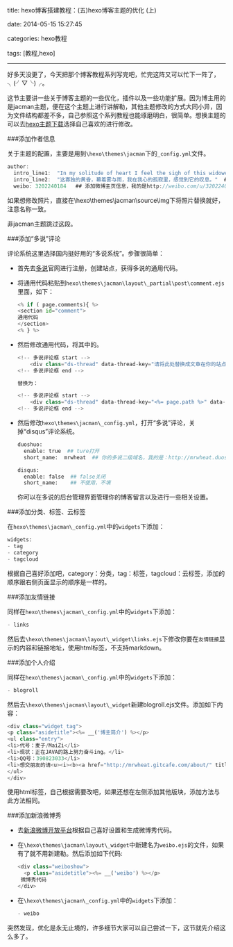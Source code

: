 title: hexo博客搭建教程：(五)hexo博客主题的优化 (上)

date: 2014-05-15 15:27:45

categories: hexo教程

tags: [教程,hexo]

---

好多天没更了，今天把那个博客教程系列写完吧，忙完这阵又可以忙下一阵了，╮(╯▽╰)╭。

<!--more-->

这节主要讲一些关于博客主题的一些优化，插件以及一些功能扩展。因为博主用的是jacman主题，便在这个主题上进行讲解勒，其他主题修改的方式大同小异，因为文件结构都差不多，自己参照这个系列教程也能琢磨明白，很简单。想换主题的可以去[hexo主题下载](https://github.com/hexojs/hexo/wiki/Themes)选择自己喜欢的进行修改。

###添加作者信息

关于主题的配置，主要是用到`\hexo\themes\jacman`下的`_config.yml`文件。

```objectivec
author:
  intro_line1:  "In my solitude of heart I feel the sigh of this widowed evening veiled with mist and rain."  ## 网站下方第一行显示的内容
  intro_line2:  "这寡独的黄昏，幕着雾与雨，我在我心的孤寂里，感觉到它的叹息。"  ## 网站下方第二行显示的内容
  weibo: 3202240184   ## 添加微博主页信息，我的是http://weibo.com/u/3202240184，就填3202240184。
```

如果想修改照片，直接在\hexo\themes\jacman\source\img下将照片替换就好，注意名称一致。

非jacman主题跳过这段。

###添加“多说”评论

评论系统这里选择国内挺好用的“多说系统”。步骤很简单：

* 首先去[多说](http://duoshuo.com/)官网进行注册，创建站点，获得多说的通用代码。

* 将通用代码粘贴到`hexo\themes\jacman\layout\_partial\post\comment.ejs`里面，如下：

	```python
	<% if ( page.comments){ %>
	<section id="comment">
	通用代码
	</section>
	<% } %>
	```

* 然后修改通用代码，将其中的。

	```python
	<!-- 多说评论框 start -->
		<div class="ds-thread" data-thread-key="请将此处替换成文章在你的站点中的ID" data-title="请替换成文章的标题" data-url="请替换成文章的网址"></div>
	<!-- 多说评论框 end -->
	
	替换为：
	
	<!-- 多说评论框 start -->
		<div class="ds-thread" data-thread-key="<%= page.path %>" data-title="<%= page.title %>" data-url="<%= page.permalink %>"></div>
	<!-- 多说评论框 end -->
	```
	
* 然后修改`hexo\themes\jacman\_config.yml`，打开“多说”评论，关掉“disqus”评论系统。

	```python
	duoshuo: 
	  enable: true  ## ture打开
	  short_name:  mrwheat  ## 你的多说二级域名，我的是：http://mrwheat.duoshuo.com，所以就填mrwheat。

	disqus:
	  enable: false  ## false关闭
	  short_name:    ## 不使用，不填
	```

	你可以在多说的后台管理界面管理你的博客留言以及进行一些相关设置。

###添加分类、标签、云标签

在`hexo\themes\jacman\_config.yml`中的`widgets`下添加：

```python
widgets:
- tag 
- category
- tagcloud
```

根据自己喜好添加吧，category：分类，tag：标签，tagcloud：云标签，添加的顺序跟右侧页面显示的顺序是一样的。

###添加友情链接

同样在`hexo\themes\jacman\_config.yml`中的`widgets`下添加：

```python
- links
```

然后去`\hexo\themes\jacman\layout\_widget\links.ejs`下修改你要在`友情链接`显示的内容和链接地址，使用html标签，不支持markdown。

###添加个人介绍

同样在`hexo\themes\jacman\_config.yml`中的`widgets`下添加：

```python
- blogroll
```

然后去`\hexo\themes\jacman\layout\_widget`新建blogroll.ejs文件。添加如下内容：

```python
<div class="widget tag">
<p class="asidetitle"><%= __('博主简介') %></p>
<ul class="entry">
<li>代号：麦子/MaiZi</li>
<li>现状：正在JAVA的路上努力奋斗ing。</li>
<li>QQ号：390823033</li>
<li>想交朋友的请<u><i><b><a href="http://mrwheat.gitcafe.com/about/" title="about me" style="color:red">联系我</a></b></i></u>！欢迎美女来搭讪^_^！</li>
</ul>
</div>
```

使用html标签，自己根据需要改吧，如果还想在左侧添加其他版块，添加方法与此方法相同。

###添加新浪微博秀

* 去[新浪微博开放平台](http://open.weibo.com/widget/weibotopic.php)根据自己喜好设置和生成微博秀代码。

* 在`\hexo\themes\jacman\layout\_widget`中新建名为`weibo.ejs`的文件，如果有了就不用新建勒。然后添加如下代码:
	
	```python
	<div class="weiboshow">
	  <p class="asidetitle"><%= __('weibo') %></p>
	 微博秀代码
	</div>
	```
	
* 在`\hexo\themes\jacman\_config.yml`中的`widgets`下添加：
	
	```python
	- weibo
	```

突然发现，优化是永无止境的，许多细节大家可以自己尝试一下，这节就先介绍这么多了。